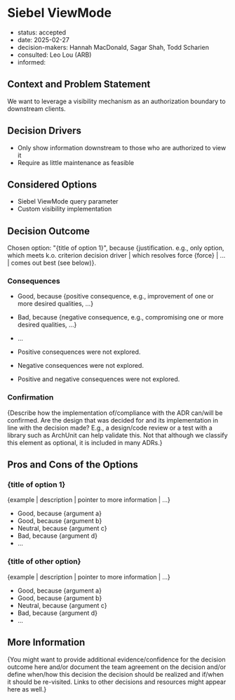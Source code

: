 [//]: # (bc-madr v0.1.0)
<!-- modified MADR 4.0.0 -->

# Siebel ViewMode

* status: accepted <!-- proposed | rejected | accepted | deprecated | ... | superseded by ADR-0123 -->
* date: 2025-02-27 <!-- YYYY-MM-DD when the decision was last updated -->
* decision-makers: Hannah MacDonald, Sagar Shah, Todd Scharien <!-- list everyone involved in the decision -->
* consulted: Leo Lou (ARB) <!-- list everyone whose opinions are sought (typically subject-matter experts); and with whom there is a two-way communication --> <!-- OPTIONAL -->
* informed: <!-- list everyone who is kept up-to-date on progress; and with whom there is a one-way communication} --> <!-- OPTIONAL -->

## Context and Problem Statement

We want to leverage a visibility mechanism as an authorization boundary to downstream clients.

## Decision Drivers

* Only show information downstream to those who are authorized to view it
* Require as little maintenance as feasible

## Considered Options

* Siebel ViewMode query parameter
* Custom visibility implementation

## Decision Outcome

Chosen option: "{title of option 1}", because {justification. e.g., only option, which meets k.o. criterion decision driver | which resolves force {force} | ... | comes out best (see below)}.

### Consequences

* Good, because {positive consequence, e.g., improvement of one or more desired qualities, ...} <!-- OPTIONAL -->
* Bad, because {negative consequence, e.g., compromising one or more desired qualities, ...} <!-- OPTIONAL -->
* ... <!-- numbers of consequences can vary -->

* Positive consequences were not explored. <!-- REQUIRED if no positive consequences listed, or -->
* Negative consequences were not explored. <!-- REQUIRED if no negative consequences listed, or -->
* Positive and negative consequences were not explored. <!-- REQUIRED instead if no positive or negative consequences listed -->

### Confirmation <!-- OPTIONAL -->

{Describe how the implementation of/compliance with the ADR can/will be confirmed. Are the design that was decided for and its implementation in line with the decision made? E.g., a design/code review or a test with a library such as ArchUnit can help validate this. Not that although we classify this element as optional, it is included in many ADRs.}

## Pros and Cons of the Options <!-- OPTIONAL -->

### {title of option 1}

{example | description | pointer to more information | ...} <!-- OPTIONAL -->

* Good, because {argument a}
* Good, because {argument b}
* Neutral, because {argument c} <!-- use "neutral" if the given argument weights neither for good nor bad -->
* Bad, because {argument d}
* ... <!-- numbers of pros and cons can vary -->

### {title of other option}

{example | description | pointer to more information | ...} <!-- OPTIONAL -->

* Good, because {argument a}
* Good, because {argument b}
* Neutral, because {argument c}
* Bad, because {argument d}
* ...

## More Information <!-- OPTIONAL -->

{You might want to provide additional evidence/confidence for the decision outcome here and/or document the team agreement on the decision and/or define when/how this decision the decision should be realized and if/when it should be re-visited. Links to other decisions and resources might appear here as well.}
